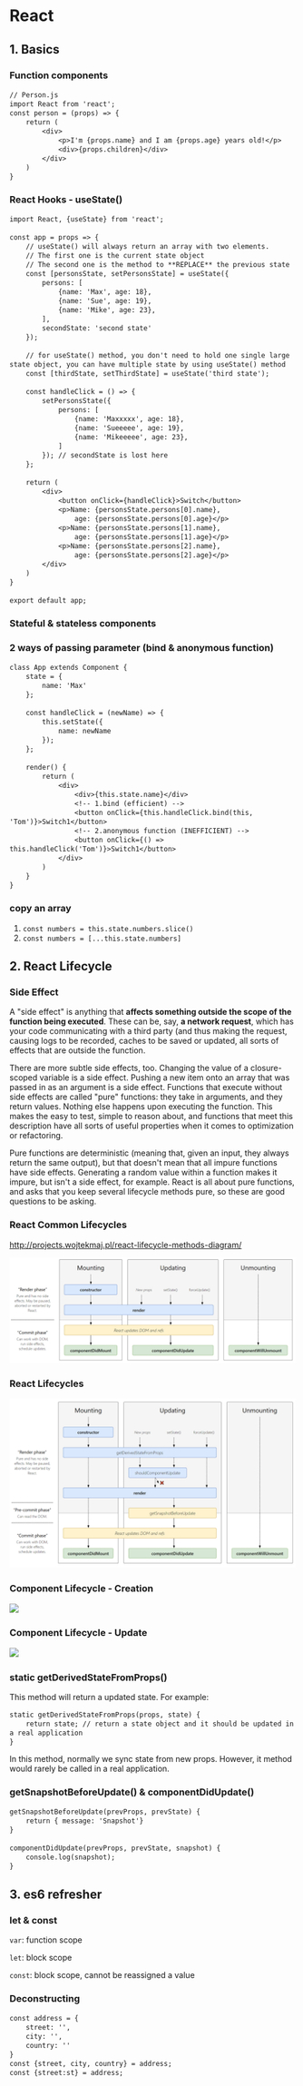 # React

## 1. Basics

### Function components

```react
// Person.js
import React from 'react';
const person = (props) => {
    return (
        <div>
            <p>I'm {props.name} and I am {props.age} years old!</p>
            <div>{props.children}</div>
        </div>
    )
}
```

### React Hooks - useState()

```react
import React, {useState} from 'react';

const app = props => {
    // useState() will always return an array with two elements.
    // The first one is the current state object
    // The second one is the method to **REPLACE** the previous state
    const [personsState, setPersonsState] = useState({
        persons: [
            {name: 'Max', age: 18},
            {name: 'Sue', age: 19},
            {name: 'Mike', age: 23},
        ],
        secondState: 'second state'
    });
    
    // for useState() method, you don't need to hold one single large state object, you can have multiple state by using useState() method
    const [thirdState, setThirdState] = useState('third state');
    
    const handleClick = () => {
        setPersonsState({
            persons: [
                {name: 'Maxxxxx', age: 18},
                {name: 'Sueeeee', age: 19},
                {name: 'Mikeeeee', age: 23},
            ]
        }); // secondState is lost here
    };
    
    return (
    	<div>
            <button onClick={handleClick}>Switch</button>
            <p>Name: {personsState.persons[0].name}, 
                age: {personsState.persons[0].age}</p>
            <p>Name: {personsState.persons[1].name}, 
                age: {personsState.persons[1].age}</p>
            <p>Name: {personsState.persons[2].name}, 
                age: {personsState.persons[2].age}</p>
        </div>
    )
}

export default app;
```

### Stateful & stateless components

### 2 ways of passing parameter (bind & anonymous function)

```react
class App extends Component {
    state = {
        name: 'Max'
    };
    
    const handleClick = (newName) => {
        this.setState({
            name: newName
        });
    };

	render() {
        return (
            <div>
            	<div>{this.state.name}</div>
                <!-- 1.bind (efficient) -->
                <button onClick={this.handleClick.bind(this, 'Tom')}>Switch1</button>
                <!-- 2.anonymous function (INEFFICIENT) -->
                <button onClick={() => this.handleClick('Tom')}>Switch1</button>
            </div>
        ) 
    }
}
```

 

### copy an array

1. `const numbers = this.state.numbers.slice()`
2. `const numbers = [...this.state.numbers]`



## 2. React Lifecycle

### Side Effect

A "side effect" is anything that **affects something outside the scope of the function being executed**. These can be, say, **a network request**, which has your code communicating with a third party (and thus making the request, causing logs to be recorded, caches to be saved or updated, all sorts of effects that are outside the function.

There are more subtle side effects, too. Changing the value of a closure-scoped variable is a side effect. Pushing a new item onto an array that was passed in as an argument is a side effect. Functions that execute without side effects are called "pure" functions: they take in arguments, and they return values. Nothing else happens upon executing the function. This makes the easy to test, simple to reason about, and functions that meet this description have all sorts of useful properties when it comes to optimization or refactoring.

Pure functions are deterministic (meaning that, given an input, they always return the same output), but that doesn't mean that all impure functions have side effects. Generating a random value within a function makes it impure, but isn't a side effect, for example. React is all about pure functions, and asks that you keep several lifecycle methods pure, so these are good questions to be asking.

### React Common Lifecycles

http://projects.wojtekmaj.pl/react-lifecycle-methods-diagram/

![](https://raw.githubusercontent.com/Nathan-Mu/notes/master/.img/react/react_common_lifecycles.png)

### React Lifecycles

![](https://raw.githubusercontent.com/Nathan-Mu/notes/master/.img/react/react_whole_lifecycles.png)

### Component Lifecycle - Creation

![](https://raw.githubusercontent.com/Nathan-Mu/notes/master/.img/react/Component_Lifecycle_Creation.png)

### Component Lifecycle - Update

![](https://raw.githubusercontent.com/Nathan-Mu/notes/master/.img/react/Component_Lifecycle_Update.png)

### static getDerivedStateFromProps()

This method will return a updated state. For example:

```react
static getDerivedStateFromProps(props, state) {
    return state; // return a state object and it should be updated in a real application
}
```

In this method, normally we sync state from new props. However, it method would rarely be called in a real application. 

### getSnapshotBeforeUpdate() & componentDidUpdate() 

```react
getSnapshotBeforeUpdate(prevProps, prevState) {
    return { message: 'Snapshot'}
}

componentDidUpdate(prevProps, prevState, snapshot) {
    console.log(snapshot);
}
```

## 3. es6 refresher

### let & const

`var`: function scope

`let`: block scope

`const`: block scope, cannot be reassigned a value

### Deconstructing

```react
const address = {
    street: '',
    city: '',
    country: ''
}
const {street, city, country} = address;
const {street:st} = address;
```

